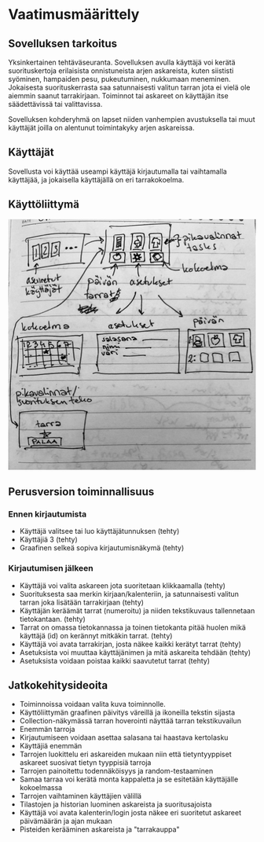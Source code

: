 # Vaatimusmäärittely

## Sovelluksen tarkoitus

Yksinkertainen tehtäväseuranta. Sovelluksen avulla käyttäjä voi kerätä suorituskertoja erilaisista onnistuneista arjen askareista, kuten siististi syöminen, hampaiden pesu, pukeutuminen, nukkumaan meneminen. 
Jokaisesta suorituskerrasta saa satunnaisesti valitun tarran jota ei vielä ole aiemmin saanut tarrakirjaan. 
Toiminnot tai askareet on käyttäjän itse säädettävissä tai valittavissa.

Sovelluksen kohderyhmä on lapset niiden vanhempien avustuksella tai muut käyttäjät joilla on alentunut toimintakyky arjen askareissa.

## Käyttäjät

Sovellusta voi käyttää useampi käyttäjä kirjautumalla tai vaihtamalla käyttäjää, ja 
jokaisella käyttäjällä on eri tarrakokoelma.

## Käyttöliittymä

![image](kuvat/kayttoliittyma.jpeg)

## Perusversion toiminnallisuus

### Ennen kirjautumista

- Käyttäjä valitsee tai luo käyttäjätunnuksen (tehty)
- Käyttäjiä 3 (tehty)
- Graafinen selkeä sopiva kirjautumisnäkymä (tehty)

### Kirjautumisen jälkeen

- Käyttäjä voi valita askareen jota suoritetaan klikkaamalla (tehty)
- Suorituksesta saa merkin kirjaan/kalenteriin, ja satunnaisesti valitun tarran joka lisätään tarrakirjaan (tehty)
- Käyttäjän keräämät tarrat (numeroitu) ja niiden tekstikuvaus tallennetaan tietokantaan. (tehty)
- Tarrat on omassa tietokannassa ja toinen tietokanta pitää huolen mikä käyttäjä (id) on kerännyt mitkäkin tarrat. (tehty)
- Käyttäjä voi avata tarrakirjan, josta näkee kaikki kerätyt tarrat (tehty)
- Asetuksista voi muuttaa käyttäjänimen ja mitä askareita tehdään (tehty)
- Asetuksista voidaan poistaa kaikki saavutetut tarrat (tehty)

## Jatkokehitysideoita
- Toiminnoissa voidaan valita kuva toiminnolle.
- Käyttöliittymän graafinen päivitys väreillä ja ikoneilla tekstin sijasta
- Collection-näkymässä tarran hoverointi näyttää tarran tekstikuvailun
- Enemmän tarroja
- Kirjautumiseen voidaan asettaa salasana tai haastava kertolasku
- Käyttäjiä enemmän
- Tarrojen luokittelu eri askareiden mukaan niin että tietyntyyppiset askareet suosivat 
tietyn tyyppisiä tarroja
- Tarrojen painoitettu todennäköisyys ja random-testaaminen
- Samaa tarraa voi kerätä monta kappaletta ja se esitetään käyttäjälle kokoelmassa
- Tarrojen vaihtaminen käyttäjien välillä
- Tilastojen ja historian luominen askareista ja suoritusajoista
- Käyttäjä voi avata kalenterin/login josta näkee eri suoritetut askareet päivämäärän ja ajan mukaan
- Pisteiden kerääminen askareista ja "tarrakauppa"
